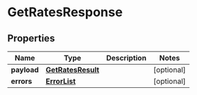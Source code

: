 # GetRatesResponse

## Properties
Name | Type | Description | Notes
------------ | ------------- | ------------- | -------------
**payload** | [**GetRatesResult**](GetRatesResult.md) |  |  [optional]
**errors** | [**ErrorList**](ErrorList.md) |  |  [optional]
